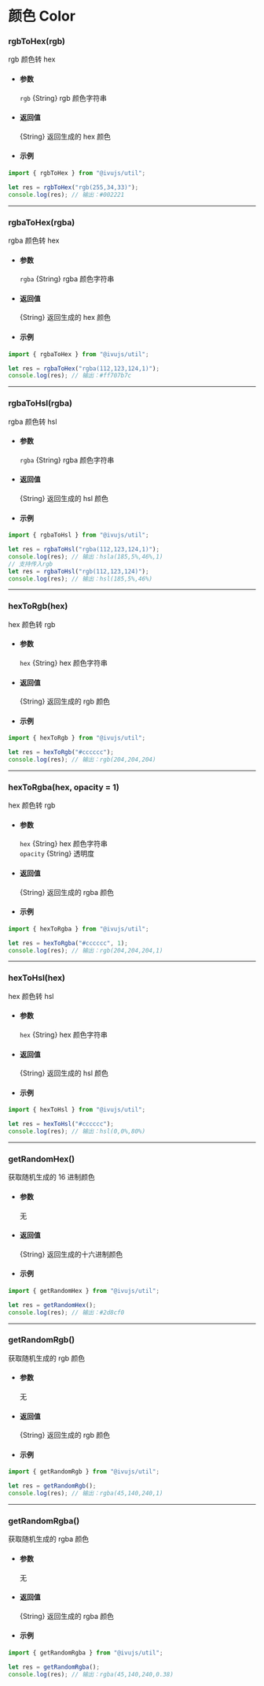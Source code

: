 # 颜色 Color

### rgbToHex(rgb)

rgb 颜色转 hex

- #### 参数

  `rgb` {String} rgb 颜色字符串

- #### 返回值

  {String} 返回生成的 hex 颜色

- #### 示例

```javascript
import { rgbToHex } from "@ivujs/util";

let res = rgbToHex("rgb(255,34,33)");
console.log(res); // 输出：#002221
```

---

### rgbaToHex(rgba)

rgba 颜色转 hex

- #### 参数

  `rgba` {String} rgba 颜色字符串

- #### 返回值

  {String} 返回生成的 hex 颜色

- #### 示例

```javascript
import { rgbaToHex } from "@ivujs/util";

let res = rgbaToHex("rgba(112,123,124,1)");
console.log(res); // 输出：#ff707b7c
```

---

### rgbaToHsl(rgba)

rgba 颜色转 hsl

- #### 参数

  `rgba` {String} rgba 颜色字符串

- #### 返回值

  {String} 返回生成的 hsl 颜色

- #### 示例

```javascript
import { rgbaToHsl } from "@ivujs/util";

let res = rgbaToHsl("rgba(112,123,124,1)");
console.log(res); // 输出：hsla(185,5%,46%,1)
// 支持传入rgb
let res = rgbaToHsl("rgb(112,123,124)");
console.log(res); // 输出：hsl(185,5%,46%)
```

---

### hexToRgb(hex)

hex 颜色转 rgb

- #### 参数

  `hex` {String} hex 颜色字符串

- #### 返回值

  {String} 返回生成的 rgb 颜色

- #### 示例

```javascript
import { hexToRgb } from "@ivujs/util";

let res = hexToRgb("#cccccc");
console.log(res); // 输出：rgb(204,204,204)
```

---

### hexToRgba(hex, opacity = 1)

hex 颜色转 rgb

- #### 参数

  `hex` {String} hex 颜色字符串  
  `opacity` {String} 透明度

- #### 返回值

  {String} 返回生成的 rgba 颜色

- #### 示例

```javascript
import { hexToRgba } from "@ivujs/util";

let res = hexToRgba("#cccccc", 1);
console.log(res); // 输出：rgb(204,204,204,1)
```

---

### hexToHsl(hex)

hex 颜色转 hsl

- #### 参数

  `hex` {String} hex 颜色字符串

- #### 返回值

  {String} 返回生成的 hsl 颜色

- #### 示例

```javascript
import { hexToHsl } from "@ivujs/util";

let res = hexToHsl("#cccccc");
console.log(res); // 输出：hsl(0,0%,80%)
```

---

### getRandomHex()

获取随机生成的 16 进制颜色

- #### 参数

  无

- #### 返回值

  {String} 返回生成的十六进制颜色

- #### 示例

```javascript
import { getRandomHex } from "@ivujs/util";

let res = getRandomHex();
console.log(res); // 输出：#2d8cf0
```

---

### getRandomRgb()

获取随机生成的 rgb 颜色

- #### 参数

  无

- #### 返回值

  {String} 返回生成的 rgb 颜色

- #### 示例

```javascript
import { getRandomRgb } from "@ivujs/util";

let res = getRandomRgb();
console.log(res); // 输出：rgba(45,140,240,1)
```

---

### getRandomRgba()

获取随机生成的 rgba 颜色

- #### 参数

  无

- #### 返回值

  {String} 返回生成的 rgba 颜色

- #### 示例

```javascript
import { getRandomRgba } from "@ivujs/util";

let res = getRandomRgba();
console.log(res); // 输出：rgba(45,140,240,0.38)
```
